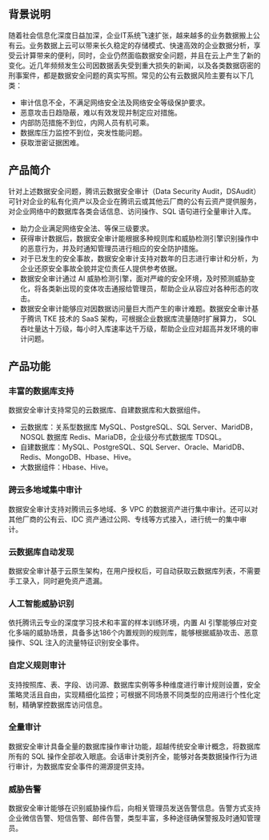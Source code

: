 ## 背景说明
随着社会信息化深度日益加深，企业IT系统飞速扩张，越来越多的业务数据搬上公有云。业务数据上云可以带来长久稳定的存储模式、快速高效的企业数据分析，享受云计算带来的便利，同时，企业仍然面临数据安全问题，并且在云上产生了新的变化。近几年频频发生公司因数据丢失受到重大损失的新闻，以及各类数据窃密的刑事案件，都是数据安全问题的真实写照。常见的公有云数据风险主要有以下几类：
- 审计信息不全，不满足网络安全法及网络安全等级保护要求。
- 恶意攻击日趋隐蔽，难以有效发现并制定应对措施。
- 内部防范措施不到位，内网人员有机可乘。
- 数据库压力监控不到位，突发性能问题。
- 获取泄密证据困难。

## 产品简介
针对上述数据安全问题，腾讯云数据安全审计（Data Security Audit，DSAudit）可针对企业的私有化资产以及企业在腾讯云或其他云厂商的公有云资产提供服务，对企业网络中的数据库各类会话信息、访问操作、SQL 语句进行全量审计入库。
- 助力企业满足网络安全法、等保三级要求。
- 获得审计数据后，数据安全审计能根据多种规则库和威胁检测引擎识别操作中的恶意行为，并及时通知管理员进行相应的安全防护措施。
- 对于已发生的安全事故，数据安全审计支持对数年的日志进行审计和分析，为企业还原安全事故全貌并定位责任人提供参考依据。
- 数据安全审计通过 AI 威胁检测引擎，面对严峻的安全环境，及时预测威胁变化，将各类新出现的变体攻击通报给管理员，帮助企业从容应对各种形态的攻击。
- 数据安全审计能够应对因数据访问量巨大而产生的审计难题。数据安全审计基于腾讯 TKE 技术的 SaaS 架构，可根据企业数据库流量随时扩展算力， SQL 吞吐量达十万级，每小时入库速率达千万级，帮助企业应对超高并发环境的审计问题。


## 产品功能
### 丰富的数据库支持
数据安全审计支持常见的云数据库、自建数据库和大数据组件。

- 云数据库：关系型数据库 MySQL、PostgreSQL、SQL Server、MaridDB，NOSQL 数据库 Redis、MariaDB，企业级分布式数据库 TDSQL。
- 自建数据库：MySQL、PostgreSQL、SQL Server、Oracle、MaridDB、Redis、MongoDB、Hbase、Hive。
- 大数据组件：Hbase、Hive。

### 跨云多地域集中审计
数据安全审计支持对腾讯云多地域、多 VPC 的数据资产进行集中审计。还可以对其他厂商的公有云、IDC 资产通过公网、专线等方式接入，进行统一的集中审计。

### 云数据库自动发现
数据安全审计基于云原生架构，在用户授权后，可自动获取云数据库列表，不需要手工录入，同时避免资产遗漏。

### 人工智能威胁识别
依托腾讯云专业的深度学习技术和丰富的样本训练环境，内置 AI 引擎能够应对变化多端的威胁场景，具备多达186个内置规则的规则库，能够根据威胁攻击、恶意操作、SQL 注入的流量特征识别安全事件。

### 自定义规则审计
支持按照库、表、字段、访问源、数据库实例等多种维度进行审计规则设置，安全策略灵活且自由，实现精细化监控；可根据不同场景不同类型的应用进行个性化定制，精确掌控数据库访问信息。

### 全量审计
数据安全审计具备全量的数据库操作审计功能，超越传统安全审计概念，将数据库所有的 SQL 操作全部收入眼底。会话审计类别齐全，能够对各类数据操作行为进行审计，为数据库安全事件的溯源提供支持。

### 威胁告警
数据安全审计能够在识别威胁操作后，向相关管理员发送告警信息。告警方式支持企业微信告警、短信告警、邮件告警，类型丰富，多种途径确保警报及时通知管理员。

